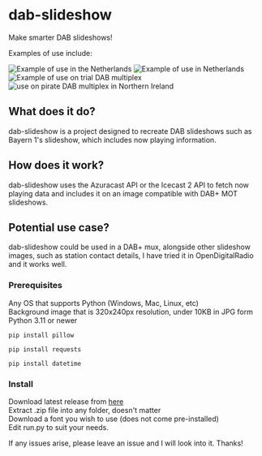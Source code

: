 # dab-slideshow
Make smarter DAB slideshows!

Examples of use include:

![Example of use in the Netherlands](https://i.ibb.co/26x83Ps/output.jpg) ![Example of use in Netherlands](https://i.ibb.co/72QG4xc/output.jpg) ![Example of use on trial DAB multiplex](https://i.ibb.co/NWM5jLW/output.jpg) ![use on pirate DAB multiplex in Northern Ireland](https://i.ibb.co/c2YdrnR/output.jpg)

## What does it do?
dab-slideshow is a project designed to recreate DAB slideshows such as Bayern 1's slideshow, which includes now playing information.

## How does it work? 
dab-slideshow uses the Azuracast API or the Icecast 2 API to fetch now playing data and includes it on an image compatible with DAB+ MOT slideshows.

## Potential use case?
dab-slideshow could be used in a DAB+ mux, alongside other slideshow images, such as station contact details, I have tried it in OpenDigitalRadio and it works well.

### Prerequisites
Any OS that supports Python (Windows, Mac, Linux, etc) <br>
Background image that is 320x240px resolution, under 10KB in JPG form <br>
Python 3.11 or newer
```
pip install pillow
```
```
pip install requests
```
```
pip install datetime
```
### Install
Download latest release from [here](https://github.com/ryanginn/dab-slideshow/releases/tag/stable)<br>
Extract .zip file into any folder, doesn't matter<br>
Download a font you wish to use (does not come pre-installed)<br>
Edit run.py to suit your needs.<br>

If any issues arise, please leave an issue and I will look into it. Thanks!
